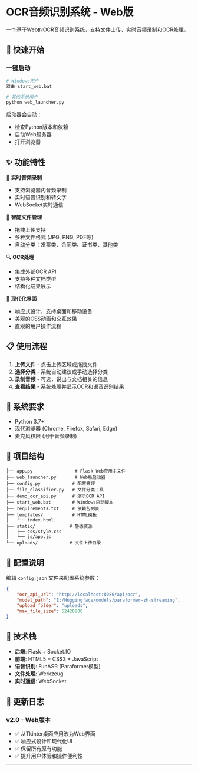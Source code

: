 # OCR音频识别系统 - Web版

一个基于Web的OCR音频识别系统，支持文件上传、实时音频录制和OCR处理。

## 🚀 快速开始

### 一键启动
```bash
# Windows用户
双击 start_web.bat

# 其他系统用户
python web_launcher.py
```

启动器会自动：
- 检查Python版本和依赖
- 启动Web服务器
- 打开浏览器

## ✨ 功能特性

🎤 **实时音频录制**
- 支持浏览器内音频录制
- 实时语音识别和转文字
- WebSocket实时通信

📁 **智能文件管理**
- 拖拽上传支持
- 多种文件格式 (JPG, PNG, PDF等)
- 自动分类：发票类、合同类、证书类、其他类

🔍 **OCR处理**
- 集成外部OCR API
- 支持多种文档类型
- 结构化结果展示

🎨 **现代化界面**
- 响应式设计，支持桌面和移动设备
- 美观的CSS动画和交互效果
- 直观的用户操作流程

## 📋 使用流程

1. **上传文件** - 点击上传区域或拖拽文件
2. **选择分类** - 系统自动建议或手动选择分类
3. **录制音频** - 可选，说出与文档相关的信息
4. **查看结果** - 系统处理并显示OCR和语音识别结果

## 🔧 系统要求

- Python 3.7+
- 现代浏览器 (Chrome, Firefox, Safari, Edge)
- 麦克风权限 (用于音频录制)

## 📁 项目结构

```
├── app.py                # Flask Web应用主文件
├── web_launcher.py       # Web版启动器
├── config.py            # 配置管理
├── file_classifier.py   # 文件分类工具
├── demo_ocr_api.py      # 演示OCR API
├── start_web.bat        # Windows启动脚本
├── requirements.txt     # 依赖包列表
├── templates/           # HTML模板
│   └── index.html
├── static/             # 静态资源
│   ├── css/style.css
│   └── js/app.js
└── uploads/            # 文件上传目录
```

## 📖 配置说明

编辑 `config.json` 文件来配置系统参数：

```json
{
    "ocr_api_url": "http://localhost:8080/api/ocr",
    "model_path": "E:/Huggingface/models/paraformer-zh-streaming",
    "upload_folder": "uploads",
    "max_file_size": 52428800
}
```

## 🔄 技术栈

- **后端**: Flask + Socket.IO
- **前端**: HTML5 + CSS3 + JavaScript
- **语音识别**: FunASR (Paraformer模型)
- **文件处理**: Werkzeug
- **实时通信**: WebSocket

## 📝 更新日志

### v2.0 - Web版本
- ✅ 从Tkinter桌面应用改为Web界面
- ✅ 响应式设计和现代化UI
- ✅ 保留所有原有功能
- ✅ 提升用户体验和操作便利性

---
